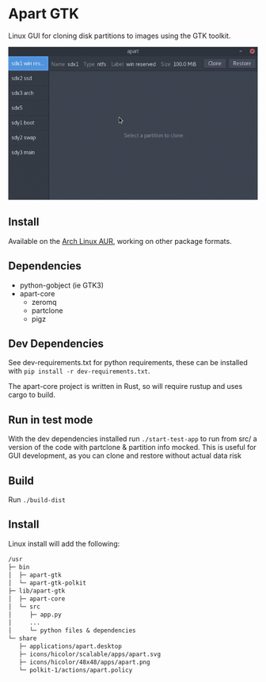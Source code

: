 Apart GTK
=========
Linux GUI for cloning disk partitions to images using the GTK toolkit.

![Usage](apart-gtk-usage.gif?raw=true "Usage")

## Install
Available on the [Arch Linux AUR](https://aur.archlinux.org/packages/apart-gtk), working on other package formats.

## Dependencies
* python-gobject (ie GTK3)
* apart-core
  * zeromq
  * partclone
  * pigz

## Dev Dependencies
See dev-requirements.txt for python requirements, these can be installed with `pip install -r dev-requirements.txt`.

The apart-core project is written in Rust, so will require rustup and uses cargo to build.

## Run in test mode
With the dev dependencies installed run `./start-test-app` to run from src/ a version of the code with 
partclone & partition info mocked. This is useful for GUI development, as you can clone and restore without actual 
data risk

## Build
Run `./build-dist`

## Install
Linux install will add the following:
```
/usr
├─ bin
│  ├─ apart-gtk
│  └─ apart-gtk-polkit
├─ lib/apart-gtk
│  ├─ apart-core
│  └─ src
│     ├─ app.py
│     ...
│     └─ python files & dependencies
└─ share
   ├─ applications/apart.desktop
   ├─ icons/hicolor/scalable/apps/apart.svg
   ├─ icons/hicolor/48x48/apps/apart.png
   └─ polkit-1/actions/apart.policy
```
